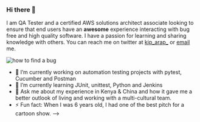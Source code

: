 ### Hi there 👋
I am QA Tester and a certified AWS solutions architect associate looking to ensure that end users have an __awesome__ experience interacting with bug free and high quality software. I have a passion for learning and sharing knowledge with others. You can reach me on twitter at [kip_arap_](https://twitter.com/kip_arap_) or [email](kemeikitur@gmail.com) me.

![how to find a bug](https://www.3tonsofcode.com/webz/image.axd?picture=%2F2013%2F08%2Fgh6vZ.png)

<!--
**kipkitur/kipkitur** is a ✨ _special_ ✨ repository because its `README.md` (this file) appears on your GitHub profile.

<!--Here are some ideas to get you started:-->

- 🔭 I’m currently working on automation testing projects with pytest, Cucumber and Postman
- 🌱 I’m currently learning JUnit, unittest, Python and Jenkins 
- 💬 Ask me about my experience in Kenya & China and how it gave me a better outlook of living and working with a multi-cultural team. 
- ⚡ Fun fact: When I was 6 years old, I had one of the best pitch for a cartoon show.
-->
